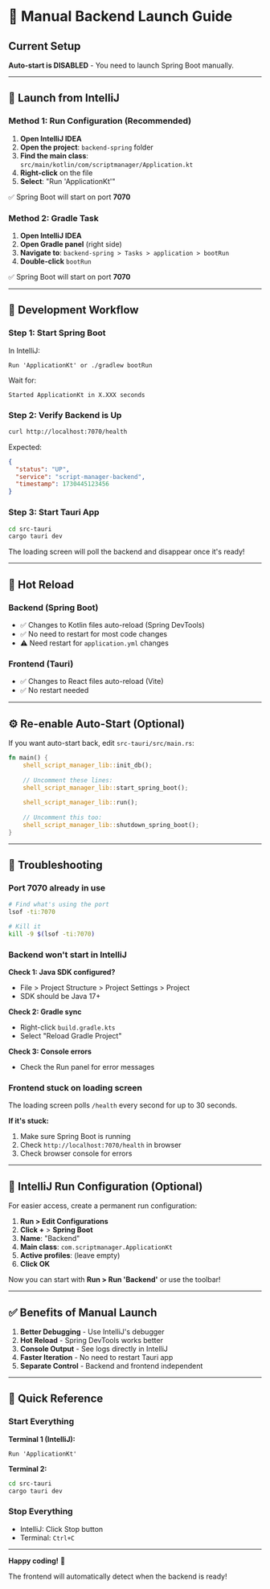 # 🎯 Manual Backend Launch Guide

## Current Setup

**Auto-start is DISABLED** - You need to launch Spring Boot manually.

---

## 🚀 Launch from IntelliJ

### Method 1: Run Configuration (Recommended)

1. **Open IntelliJ IDEA**
2. **Open the project**: `backend-spring` folder
3. **Find the main class**: `src/main/kotlin/com/scriptmanager/Application.kt`
4. **Right-click** on the file
5. **Select**: "Run 'ApplicationKt'"

✅ Spring Boot will start on port **7070**

### Method 2: Gradle Task

1. **Open IntelliJ IDEA**
2. **Open Gradle panel** (right side)
3. **Navigate to**: `backend-spring > Tasks > application > bootRun`
4. **Double-click** `bootRun`

✅ Spring Boot will start on port **7070**

---

## 🧪 Development Workflow

### Step 1: Start Spring Boot

In IntelliJ:
```
Run 'ApplicationKt' or ./gradlew bootRun
```

Wait for:
```
Started ApplicationKt in X.XXX seconds
```

### Step 2: Verify Backend is Up

```bash
curl http://localhost:7070/health
```

Expected:
```json
{
  "status": "UP",
  "service": "script-manager-backend",
  "timestamp": 1730445123456
}
```

### Step 3: Start Tauri App

```bash
cd src-tauri
cargo tauri dev
```

The loading screen will poll the backend and disappear once it's ready!

---

## 🔄 Hot Reload

### Backend (Spring Boot)
- ✅ Changes to Kotlin files auto-reload (Spring DevTools)
- ✅ No need to restart for most code changes
- ⚠️ Need restart for `application.yml` changes

### Frontend (Tauri)
- ✅ Changes to React files auto-reload (Vite)
- ✅ No restart needed

---

## ⚙️ Re-enable Auto-Start (Optional)

If you want auto-start back, edit `src-tauri/src/main.rs`:

```rust
fn main() {
    shell_script_manager_lib::init_db();
    
    // Uncomment these lines:
    shell_script_manager_lib::start_spring_boot();
    
    shell_script_manager_lib::run();
    
    // Uncomment this too:
    shell_script_manager_lib::shutdown_spring_boot();
}
```

---

## 🐛 Troubleshooting

### Port 7070 already in use

```bash
# Find what's using the port
lsof -ti:7070

# Kill it
kill -9 $(lsof -ti:7070)
```

### Backend won't start in IntelliJ

**Check 1: Java SDK configured?**
- File > Project Structure > Project Settings > Project
- SDK should be Java 17+

**Check 2: Gradle sync**
- Right-click `build.gradle.kts`
- Select "Reload Gradle Project"

**Check 3: Console errors**
- Check the Run panel for error messages

### Frontend stuck on loading screen

The loading screen polls `/health` every second for up to 30 seconds.

**If it's stuck:**
1. Make sure Spring Boot is running
2. Check `http://localhost:7070/health` in browser
3. Check browser console for errors

---

## 📝 IntelliJ Run Configuration (Optional)

For easier access, create a permanent run configuration:

1. **Run > Edit Configurations**
2. **Click +** > **Spring Boot**
3. **Name**: "Backend"
4. **Main class**: `com.scriptmanager.ApplicationKt`
5. **Active profiles**: (leave empty)
6. **Click OK**

Now you can start with **Run > Run 'Backend'** or use the toolbar!

---

## ✅ Benefits of Manual Launch

1. **Better Debugging** - Use IntelliJ's debugger
2. **Hot Reload** - Spring DevTools works better
3. **Console Output** - See logs directly in IntelliJ
4. **Faster Iteration** - No need to restart Tauri app
5. **Separate Control** - Backend and frontend independent

---

## 🎯 Quick Reference

### Start Everything

**Terminal 1 (IntelliJ):**
```
Run 'ApplicationKt'
```

**Terminal 2:**
```bash
cd src-tauri
cargo tauri dev
```

### Stop Everything

- IntelliJ: Click Stop button
- Terminal: `Ctrl+C`

---

**Happy coding!** 🚀

The frontend will automatically detect when the backend is ready!

